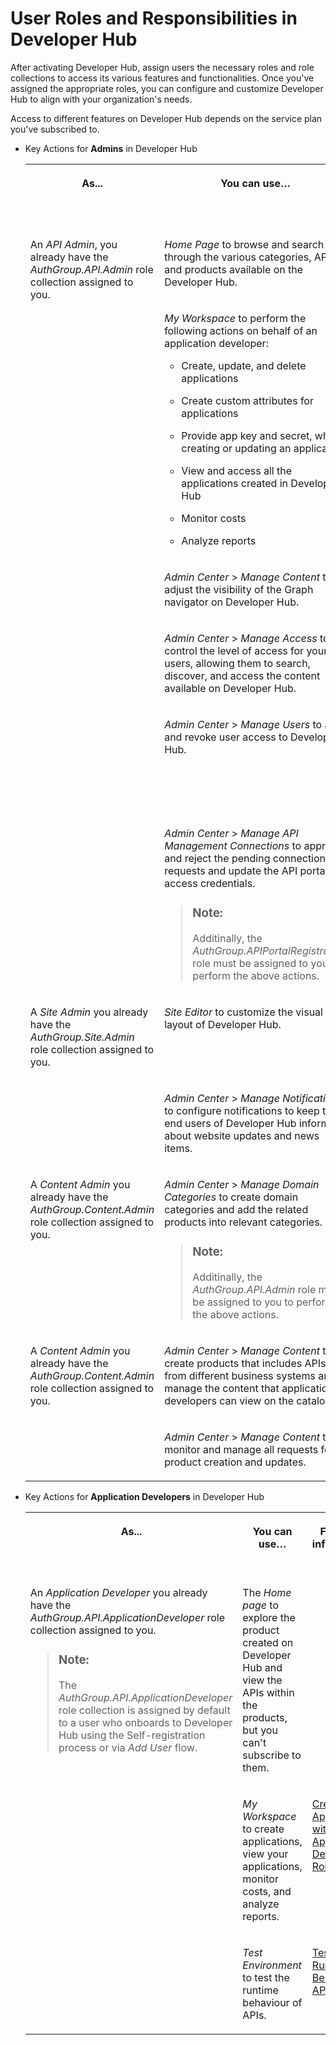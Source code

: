 <!-- loio54b4607902a446e39d8a6ba45ce63d6b -->

# User Roles and Responsibilities in Developer Hub 

After activating Developer Hub, assign users the necessary roles and role collections to access its various features and functionalities. Once you've assigned the appropriate roles, you can configure and customize Developer Hub to align with your organization's needs.

Access to different features on Developer Hub depends on the service plan you've subscribed to.



-   Key Actions for **Admins** in Developer Hub


    <table>
    <tr>
    <th valign="top">

    As...
    
    </th>
    <th valign="top">

    You can use…
    
    </th>
    <th valign="top">

    For more information, see…
    
    </th>
    </tr>
    <tr>
    <td valign="top" rowspan="6">
    
    An *API Admin*, you already have the *AuthGroup.API.Admin* role collection assigned to you.
    
    </td>
    <td valign="top">
    
    *Home Page* to browse and search through the various categories, APIs, and products available on the Developer Hub.
    
    </td>
    <td valign="top">
    
    [Registering on Developer Hub](50-Development/registering-on-developer-hub-c85fafe.md) 
    
    </td>
    </tr>
    <tr>
    <td valign="top">
    
    *My Workspace* to perform the following actions on behalf of an application developer:

    -   Create, update, and delete applications

    -   Create custom attributes for applications

    -   Provide app key and secret, while creating or updating an application

    -   View and access all the applications created in Developer Hub
    -   Monitor costs

    -   Analyze reports



    
    </td>
    <td valign="top">
    
    [Creating an Application with Developer Hub Administrator Role](50-Development/creating-an-application-with-developer-hub-administrator-role-df4f777.md) 
    
    </td>
    </tr>
    <tr>
    <td valign="top">
    
    *Admin Center* \> *Manage Content* to adjust the visibility of the Graph navigator on Developer Hub.
    
    </td>
    <td valign="top">
    
    [Manage Content](https://help.sap.com/docs/integration-suite/sap-integration-suite/manage-external-content-new-design?version=CLOUD&q=Exyternal%20Content) 
    
    </td>
    </tr>
    <tr>
    <td valign="top">
    
    *Admin Center* \> *Manage Access* to control the level of access for your users, allowing them to search, discover, and access the content available on Developer Hub.
    
    </td>
    <td valign="top">
    
    [Manage Developer Access](50-Development/manage-developer-access-9df3ece.md) 
    
    </td>
    </tr>
    <tr>
    <td valign="top">
    
    *Admin Center* \> *Manage Users* to add and revoke user access to Developer Hub.
    
    </td>
    <td valign="top">
    
    [Managing the Access Request of the Users](50-Development/managing-the-access-request-of-the-users-8b79ee8.md)

    [Revoke Access](50-Development/revoke-access-ce609bb.md)
    
    </td>
    </tr>
    <tr>
    <td valign="top">
    
    *Admin Center* \> *Manage API Management Connections* to approve and reject the pending connection requests and update the API portal access credentials.

    > ### Note:  
    > Additinally, the *AuthGroup.APIPortalRegistration* role must be assigned to you to perform the above actions.


    
    </td>
    <td valign="top">
    
    [Approve the Pending Connection Requests](approve-the-pending-connection-requests-e296f80.md) 
    
    </td>
    </tr>
    <tr>
    <td valign="top" rowspan="2">
    
    A *Site Admin* you already have the *AuthGroup.Site.Admin* role collection assigned to you.
    
    </td>
    <td valign="top">
    
    *Site Editor* to customize the visual layout of Developer Hub.
    
    </td>
    <td valign="top">
    
    [Customize the Visual Format of Developer Hub](50-Development/customize-the-visual-format-of-developer-hub-2eacd52.md) 
    
    </td>
    </tr>
    <tr>
    <td valign="top">
    
    *Admin Center* \> *Manage Notifications* to configure notifications to keep the end users of Developer Hub informed about website updates and news items.
    
    </td>
    <td valign="top">
    
    [Manage Notifications](50-Development/manage-notifications-df32457.md) 
    
    </td>
    </tr>
    <tr>
    <td valign="top">
    
    A *Content Admin* you already have the *AuthGroup.Content.Admin* role collection assigned to you.
    
    </td>
    <td valign="top">
    
    *Admin Center* \> *Manage Domain Categories* to create domain categories and add the related products into relevant categories.

    > ### Note:  
    > Additinally, the *AuthGroup.API.Admin* role must be assigned to you to perform the above actions.


    
    </td>
    <td valign="top">
    
    [Manage Domain Categories](50-Development/manage-domain-categories-bd9691d.md) 
    
    </td>
    </tr>
    <tr>
    <td valign="top" rowspan="2">
    
    A *Content Admin* you already have the *AuthGroup.Content.Admin* role collection assigned to you.
    
    </td>
    <td valign="top">
    
    *Admin Center* \> *Manage Content* to create products that includes APIs from different business systems and manage the content that application developers can view on the catalog.
    
    </td>
    <td valign="top">
    
    [Manage Content](50-Development/manage-content-4b89a8b.md) 
    
    </td>
    </tr>
    <tr>
    <td valign="top">
    
    *Admin Center* \> *Manage Content* to monitor and manage all requests for product creation and updates.
    
    </td>
    <td valign="top">
    
    [Manage Scheduled Requests](50-Development/manage-scheduled-requests-7236981.md) 
    
    </td>
    </tr>
    </table>
    
-   Key Actions for **Application Developers** in Developer Hub


    <table>
    <tr>
    <th valign="top">

    As...
    
    </th>
    <th valign="top">

    You can use…
    
    </th>
    <th valign="top">

    For more information, see…
    
    </th>
    </tr>
    <tr>
    <td valign="top" rowspan="3">
    
    An *Application Developer* you already have the *AuthGroup.API.ApplicationDeveloper* role collection assigned to you.

    > ### Note:  
    > The *AuthGroup.API.ApplicationDeveloper* role collection is assigned by default to a user who onboards to Developer Hub using the Self-registration process or via *Add User* flow.


    
    </td>
    <td valign="top">
    
    The *Home page* to explore the product created on Developer Hub and view the APIs within the products, but you can't subscribe to them.
    
    </td>
    <td valign="top">
    

    
    </td>
    </tr>
    <tr>
    <td valign="top">
    
    *My Workspace* to create applications, view your applications, monitor costs, and analyze reports.
    
    </td>
    <td valign="top">
    
    [Creating an Application with Application Developer Role](50-Development/creating-an-application-with-application-developer-role-99515fc.md) 
    
    </td>
    </tr>
    <tr>
    <td valign="top">
    
    *Test Environment* to test the runtime behaviour of APIs.
    
    </td>
    <td valign="top">
    
    [Test Runtime Behavior of APIs](50-Development/test-runtime-behavior-of-apis-15c7d52.md) 
    
    </td>
    </tr>
    </table>
    

